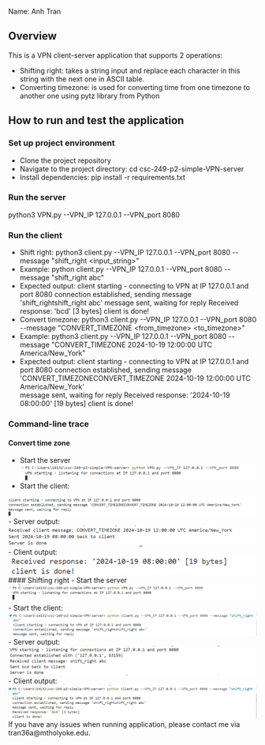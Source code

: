 Name: Anh Tran
## Overview
This is a VPN client-server application that supports 2 operations:
- Shifting right: takes a string input and replace each character in this string with the next one in ASCII table. 
- Converting timezone: is used for converting time from one timezone to another one using pytz library from Python

## How to run and test the application
### Set up project environment 
- Clone the project repository
- Navigate to the project directory: cd csc-249-p2-simple-VPN-server
- Install dependencies: pip install -r requirements.txt

### Run the server
python3 VPN.py --VPN_IP 127.0.0.1 --VPN_port 8080

### Run the client
- Shift right: python3 client.py --VPN_IP 127.0.0.1 --VPN_port 8080 --message "shift_right <input_string>"
 - Example: python client.py --VPN_IP 127.0.0.1 --VPN_port 8080 --message "shift_right abc"
 - Expected output: 
    client starting - connecting to VPN at IP 127.0.0.1 and port 8080
    connection established, sending message 'shift_rightshift_right abc'
    message sent, waiting for reply
    Received response: 'bcd' [3 bytes]
    client is done!
- Convert timezone: python3 client.py --VPN_IP 127.0.0.1 --VPN_port 8080 --message "CONVERT_TIMEZONE <date> <time> <from_timezone> <to_timezone>"
 - Example: python3 client.py --VPN_IP 127.0.0.1 --VPN_port 8080 --message "CONVERT_TIMEZONE 2024-10-19 12:00:00 UTC America/New_York"
 - Expected output:
    client starting - connecting to VPN at IP 127.0.0.1 and port 8080 
    connection established, sending message 'CONVERT_TIMEZONECONVERT_TIMEZONE 2024-10-19 12:00:00 UTC America/New_York'   
    message sent, waiting for reply
    Received response: '2024-10-19 08:00:00' [19 bytes]
    client is done!

### Command-line trace
#### Convert time zone
- Start the server
  <img src = "command-line-trace/convert/server.png" alt="start the server">
- Start the client:
<img src = "command-line-trace/convert/client.png" alt="start the client">
- Server output:
<img src = "command-line-trace/convert/server-output.png" alt="server output">
- Client output:
<img src = "command-line-trace/convert/client-output.png" alt="client output">
#### Shifting right
- Start the server
  <img src = "command-line-trace/shifting/server.png" alt="start the server">
- Start the client:
<img src = "command-line-trace/shifting/client.png" alt="start the client">
- Server output:
<img src = "command-line-trace/shifting/server-output.png" alt="server output">
- Client output:
<img src = "command-line-trace/shifting/client-output.png" alt="client output">
If you have any issues when running application, please contact me via tran36a@mtholyoke.edu.
